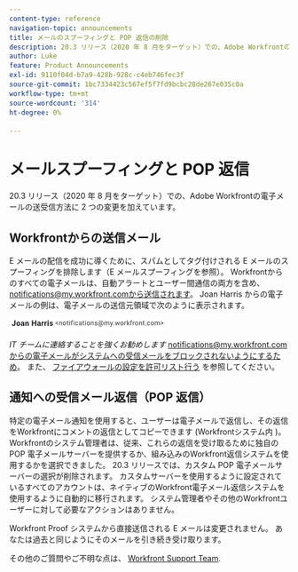 ```yaml
---
content-type: reference
navigation-topic: announcements
title: メールのスプーフィングと POP 返信の削除
description: 20.3 リリース（2020 年 8 月をターゲット）での、Adobe Workfrontの電子メールの送受信方法に 2 つの変更を加えています。
author: Luke
feature: Product Announcements
exl-id: 9110f04d-b7a9-428b-928c-c4eb746fec3f
source-git-commit: 1bc7334423c567ef5f7fd9bcbc28de267e035c0a
workflow-type: tm+mt
source-wordcount: '314'
ht-degree: 0%

---
```


# メールスプーフィングと POP 返信

20.3 リリース（2020 年 8 月をターゲット）での、Adobe Workfrontの電子メールの送受信方法に 2 つの変更を加えています。

## Workfrontからの送信メール

E メールの配信を成功に導くために、スパムとしてタグ付けされる E メールのスプーフィングを排除します（E メールスプーフィングを参照）。 Workfrontからのすべての電子メールは、自動アラートとユーザー間通信の両方を含め、notifications@my.workfront.comから送信されます。 Joan Harris からの電子メールの例は、電子メールの送信元領域で次のように表示されます。

![](assets/noreply.png)

*IT チームに連絡することを強くお勧めします* notifications@my.workfront.comからの電子メールがシステムへの受信メールをブロックされないようにするため。 また、 [ファイアウォールの設定を許可リスト行う](../../../administration-and-setup/get-started-wf-administration/configure-your-firewall.md) を参照してください。

## 通知への受信メール返信（POP 返信）

特定の電子メール通知を使用すると、ユーザーは電子メールで返信し、その返信をWorkfrontにコメントの返信としてコピーできます (Workfrontシステム内 )。 Workfrontのシステム管理者は、従来、これらの返信を受け取るために独自の POP 電子メールサーバーを提供するか、組み込みのWorkfront返信システムを使用するかを選択できました。 20.3 リリースでは、カスタム POP 電子メールサーバーの選択が削除されます。 カスタムサーバーを使用するように設定されているすべてのアカウントは、ネイティブのWorkfront電子メール返信システムを使用するように自動的に移行されます。 システム管理者やその他のWorkfrontユーザーに対して必要なアクションはありません。

Workfront Proof システムから直接送信される E メールは変更されません。 あなたは過去と同じようにそのメールを引き続き受け取ります。

その他のご質問やご不明な点は、 [Workfront Support Team](https://one.workfront.com/s/support?language=en_US).
